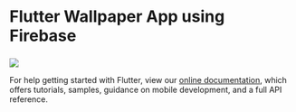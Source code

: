 # Flutter Wallpaper App using Firebase



###     


![](https://im3.ezgif.com/tmp/ezgif-3-b874c21862ca.gif)
        

For help getting started with Flutter, view our
[online documentation](https://flutter.dev/docs), which offers tutorials,
samples, guidance on mobile development, and a full API reference.
